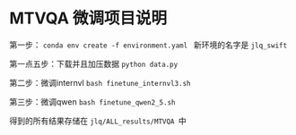 # MTVQA 微调项目说明

 第一步：
  `conda env create -f environment.yaml `
 新环境的名字是 `jlq_swift `


第一点五步：下载并且加压数据
`python data.py`

 第二步：微调internvl
  `bash finetune_internvl3.sh `


 第三步：微调qwen
  `bash finetune_qwen2_5.sh `



 得到的所有结果存储在 `jlq/ALL_results/MTVQA `中

